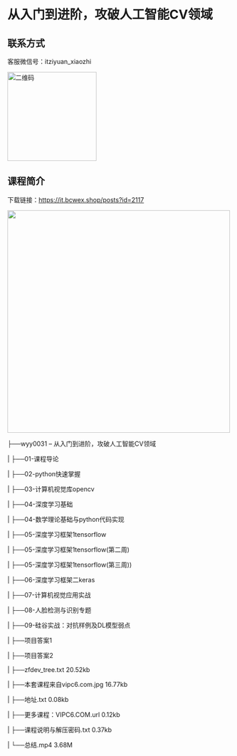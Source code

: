 # 从入门到进阶，攻破人工智能CV领域

## 联系方式

客服微信号：itziyuan_xiaozhi

<img src="https://ziyuanyun.oss-cn-guangzhou.aliyuncs.com/common/20240614073449/666b82192834a.jpg" width="200" height="200" alt="二维码">

## 课程简介

下载链接：https://it.bcwex.shop/posts?id=2117

<img src="https://ziyuanyun.oss-cn-guangzhou.aliyuncs.com/yun/20240515183652/66449044c7458.jpg" width="500" alt="">

  ├──wyy0031 &#8211; 从入门到进阶，攻破人工智能CV领域

 | ├──01-课程导论

 | ├──02-python快速掌握

 | ├──03-计算机视觉库opencv

 | ├──04-深度学习基础

 | ├──04-数学理论基础与python代码实现

 | ├──05-深度学习框架1tensorflow

 | ├──05-深度学习框架1tensorflow(第二周)

 | ├──05-深度学习框架1tensorflow(第三周))

 | ├──06-深度学习框架二keras

 | ├──07-计算机视觉应用实战

 | ├──08-人脸检测与识别专题

 | ├──09-硅谷实战：对抗样例及DL模型弱点

 | ├──项目答案1

 | ├──项目答案2

 | ├──zfdev_tree.txt 20.52kb

 | ├──本套课程来自vipc6.com.jpg 16.77kb

 | ├──地址.txt 0.08kb

 | ├──更多课程：VIPC6.COM.url 0.12kb

 | ├──课程说明与解压密码.txt 0.37kb

 | └──总结.mp4 3.68M

  